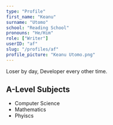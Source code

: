 ```yaml
---
type: "Profile"
first_name: "Keanu"
surname: "Utomo"
school: "Reading School"
pronouns: "He/Him"
role: ["Writer"]
userID: "af"
slug: "/profiles/af"
profile_picture: "Keanu Utomo.png"
---
```


Loser by day, Developer every other time.

## A-Level Subjects
- Computer Science
- Mathematics
- Phyiscs
